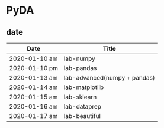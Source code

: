 # PyDA



## date
| Date | Title |
|------|-------|
| 2020-01-10 am | lab-numpy |
| 2020-01-10 pm | lab-pandas |
| 2020-01-13 am | lab-advanced(numpy + pandas) |
| 2020-01-14 am | lab-matplotlib |
| 2020-01-15 am | lab-sklearn |
| 2020-01-16 am | lab-dataprep |
| 2020-01-17 am | lab-beautiful |



